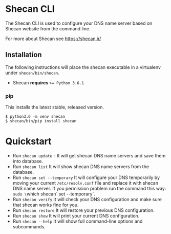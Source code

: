 # Shecan CLI

The Shecan CLI is used to configure your DNS name server based on Shecan website from the command line.

For more about Shecan see https://shecan.ir/

## Installation

The following instructions will place the shecan executable in a
virtualenv under `shecan/bin/shecan`.

- Shecan **requires** `>= Python 3.6.1`

### pip

This installs the latest stable, released version.

```
$ python3.6 -m venv shecan
$ shecan/bin/pip install shecan
```
# Quickstart

* Run ``shecan update`` - It will get shecan DNS name servers and save them into database.
* Run ``shecan list`` It will show shecan DNS name servers from the database.
* Run ``shecan set --temporary`` It will configure your DNS temporarily by moving your current `/etc/resolv.conf` file and replace it with shecan DNS name server. If you permission problem run the command this way: `sudo \`which shecan\` set --temporary`.
* Run ``shecan verify`` It will check your DNS configuration and make sure that shecan works fine for you.
* Run ``shecan restore`` It will restore your previous DNS configuration.
* Run ``shecan show`` It will print your current DNS configuration.
* Run ``shecan --help`` It will show full command-line options and subcommands.

